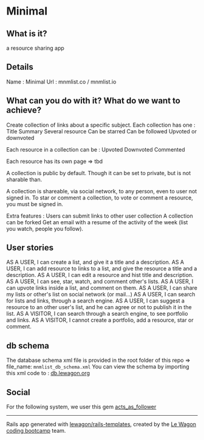 # Minimal

## What is it?
a resource sharing app

## Details
Name : Minimal
Url : mnmlist.co / mnmlist.io

## What can you do with it? What do we want to achieve?
Create collection of links about a specific subject.
Each collection has one :
Title
Summary
Several resource
Can be starred
Can be followed
Upvoted or downvoted

Each resource in a collection can be :
Upvoted
Downvoted
Commented

Each resource has its own page => tbd

A collection is public by default.
Though it can be set to private, but is not sharable than.

A collection is shareable, via social network, to any person, even to user not signed in.
To star or comment a collection, to vote or comment a resource, you must be signed in.

Extra features :
Users can submit links to other user collection
A collection can be forked
Get an email with a resume of the activity of the week (list you watch, people you follow).

## User stories

AS A USER, I can create a list, and give it a title and a description.
AS A USER, I can add resource to links to a list, and give the resource a title and a description.
AS A USER, I can edit a resource and hist title and description.
AS A USER, I can see, star, watch, and comment other's lists.
AS A USER, I can upvote links inside a list, and comment on them.
AS A USER, I can share my lists or other's list on social network (or mail...)
AS A USER, I can search for lists and links, through a search engine.
AS A USER, I can suggest a resource to an other user's list, and he can agree or not to publish it in the list.
AS A VISITOR, I can search through a search engine, to see portfolio and links.
AS A VISITOR, I cannot create a portfolio, add a resource, star or comment.

## db schema

The database schema xml file is provided in the root folder of this repo => file_name: `mnmlist_db_schema.xml`
You can view the schema by importing this xml code to : [db.lewagon.org](http://db.lewagon.org)

## Social
For the following system, we user this gem [acts_as_follower](https://github.com/tcocca/acts_as_follower)

---

Rails app generated with [lewagon/rails-templates](https://github.com/lewagon/rails-templates), created by the [Le Wagon coding bootcamp](https://www.lewagon.com) team.

